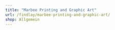 ```yaml
---
title: "Marbee Printing and Graphic Art"
url: /findlay/marbee-printing-and-graphic-art/
shop: Allgemein
---
```

